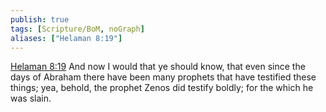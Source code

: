 ```yaml
---
publish: true
tags: [Scripture/BoM, noGraph]
aliases: ["Helaman 8:19"]
---
```

[Helaman 8:19](https://churchofjesuschrist.org/study/scriptures/bofm/hel/8?lang=eng&id=p19#p19) And now I would that ye should know, that even since the days of Abraham there have been many prophets that have testified these things; yea, behold, the prophet Zenos did testify boldly; for the which he was slain.
